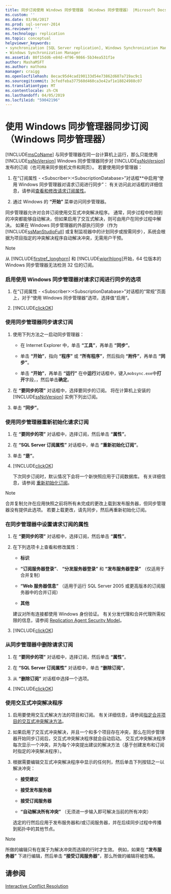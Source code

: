 ```yaml
---
title: 同步订阅使用 Windows 同步管理器 （Windows 同步管理器） |Microsoft Docs
ms.custom: ''
ms.date: 03/06/2017
ms.prod: sql-server-2014
ms.reviewer: ''
ms.technology: replication
ms.topic: conceptual
helpviewer_keywords:
- synchronization [SQL Server replication], Windows Synchronization Manager
- Windows Synchronization Manager
ms.assetid: 80f15dd6-e84d-4f96-9866-5b34ea531f1e
author: MashaMSFT
ms.author: mathoma
manager: craigg
ms.openlocfilehash: 8ecac95d4cad190133d54e73862d607a719ac9c1
ms.sourcegitcommit: 3cfedfeba377560d460ca3e42af1e18824988c07
ms.translationtype: MT
ms.contentlocale: zh-CN
ms.lasthandoff: 04/05/2019
ms.locfileid: "59042196"
---
```

# <a name="synchronize-a-subscription-using-windows-synchronization-manager-windows-synchronization-manager"></a>使用 Windows 同步管理器同步订阅（Windows 同步管理器）
  [!INCLUDE[msCoName](../../includes/msconame-md.md)] 与同步管理器在同一台计算机上运行，那么只能使用 [!INCLUDE[ssNoVersion](../../includes/ssnoversion-md.md)] Windows 同步管理器同步对 [!INCLUDE[ssNoVersion](../../includes/ssnoversion-md.md)] 发布的订阅（也可用来同步脱机文件和网页）。 若要使用同步管理器：  
  
1.  在“订阅属性 - \<Subscriber>:\<SubscriptionDatabase>”对话框**中启用“使用 Windows 同步管理器对请求订阅进行同步”： 有关访问此对话框的详细信息，请参阅[查看和修改请求订阅属性](view-and-modify-pull-subscription-properties.md)。  
  
2.  通过 Windows 的 **“开始”** 菜单访问同步管理器。  
  
 同步管理器允许对合并订阅使用交互式冲突解决程序。 通常，同步过程中检测到的冲突都能够自动解决，但如果启用了交互式解决，则可由用户在同步过程中解决。 如果在 Windows 同步管理器的外部执行同步（作为 [!INCLUDE[ssManStudioFull](../../includes/ssmanstudiofull-md.md)] 或复制监视器中的计划同步或按需同步），系统会根据为项目指定的冲突解决程序自动解决冲突，无需用户干预。  
  
> [!NOTE]  
>  从 [!INCLUDE[firstref_longhorn](../../includes/firstref-longhorn-md.md)] 和 [!INCLUDE[wiprlhlong](../../includes/wiprlhlong-md.md)]开始，64 位版本的 Windows 同步管理器无法检测 32 位的订阅。  
  
### <a name="to-enable-the-synchronization-of-pull-subscriptions-with-windows-synchronization-manager"></a>启用使用 Windows 同步管理器对请求订阅进行同步的选项  
  
1.  在“订阅属性 - \<Subscriber>:\<SubscriptionDatabase>”对话框的“常规”页面上，对于“使用 Windows 同步管理器”选项，选择值“启用”。  
  
2.  [!INCLUDE[clickOK](../../includes/clickok-md.md)]  
  
### <a name="to-synchronize-a-pull-subscription-with-synchronization-manager"></a>使用同步管理器同步请求订阅  
  
1.  使用下列方法之一启动同步管理器：  
  
    -   在 Internet Explorer 中，单击 **“工具”**，再单击 **“同步”**。  
  
    -   单击 **“开始”**，指向 **“程序”** 或 **“所有程序”**，然后指向 **“附件”**，再单击 **“同步”**。  
  
    -   单击 **“开始”**，再单击 **“运行”** 在中**运行**对话框中，键入`mobsync.exe`中**打开**字段，，然后单击**确定**。  
  
2.  在 **“要同步的项”** 对话框中，选择要同步的订阅。 将在计算机上安装的 [!INCLUDE[ssNoVersion](../../includes/ssnoversion-md.md)] 实例下列出订阅。  
  
3.  单击 **“同步”**。  
  
### <a name="to-reinitialize-a-pull-subscription-with-synchronization-manager"></a>使用同步管理器重新初始化请求订阅  
  
1.  在 **“要同步的项”** 对话框中，选择订阅，然后单击 **“属性”**。  
  
2.  在 **“SQL Server 订阅属性”** 对话框中，单击 **“重新初始化订阅”**。  
  
3.  单击 **“是”**。  
  
4.  [!INCLUDE[clickOK](../../includes/clickok-md.md)]  
  
     下次同步订阅时，默认情况下会将一个新快照应用于订阅数据库。 有关详细信息，请参阅 [重新初始化订阅](reinitialize-subscriptions.md)。  
  
> [!NOTE]  
>  合并复制允许在应用快照之前将所有未完成的更改上载到发布服务器，但同步管理器没有提供此选项。 若要上载更改，请先同步，然后再重新初始化订阅。  
  
### <a name="to-set-properties-for-a-pull-subscription-in-synchronization-manager"></a>在同步管理器中设置请求订阅的属性  
  
1.  在 **“要同步的项”** 对话框中，选择订阅，然后单击 **“属性”**。  
  
2.  在下列选项卡上查看和修改属性：  
  
    -   **标识**  
  
    -   **“订阅服务器登录”**、 **“分发服务器登录”** 和 **“发布服务器登录”** （仅适用于合并复制）  
  
    -   **“Web 服务器信息”** （适用于运行 SQL Server 2005 或更高版本的订阅服务器中的合并订阅）  
  
    -   **其他**  
  
     建议对所有连接都使用 Windows 身份验证。 有关分发代理和合并代理所需权限的信息，请参阅 [Replication Agent Security Model](security/replication-agent-security-model.md)。  
  
3.  [!INCLUDE[clickOK](../../includes/clickok-md.md)]  
  
### <a name="to-remove-a-pull-subscription-from-synchronization-manager"></a>从同步管理器中删除请求订阅  
  
1.  在 **“要同步的项”** 对话框中，选择订阅，然后单击 **“属性”**。  
  
2.  在 **“SQL Server 订阅属性”** 对话框中，单击 **“删除订阅”**。  
  
3.  从 **“删除订阅”** 对话框中选择一个选项。  
  
4.  [!INCLUDE[clickOK](../../includes/clickok-md.md)]  
  
### <a name="to-use-the-interactive-resolver"></a>使用交互式冲突解决程序  
  
1.  启用要使用交互式解决方法的项目和订阅。 有关详细信息，请参阅[指定合并项目的交互式冲突解决方法](../../relational-databases/replication/publish/specify-merge-replication-properties.md#interactive-conflict-resolution)。  
  
2.  如果启用了交互式冲突解决，并且一个和多个项目存在冲突，那么在同步管理器开始同步订阅后，交互式冲突解决程序就会自动启动。 交互式冲突解决程序每次显示一个冲突，并为每个冲突提出建议的解决方法（基于创建发布和订阅时指定的冲突解决程序）。  
  
3.  根据需要编辑交互式冲突解决程序中显示的任何列，然后单击下列按钮之一以解决冲突：  
  
    -   **接受建议**  
  
    -   **接受发布服务器**  
  
    -   **接受订阅服务器**  
  
    -   **“自动解决所有冲突”** （无须进一步输入即可解决当前的所有冲突）  
  
     选定的行然后应用于发布服务器和/或订阅服务器，并在后续同步过程中传播到拓扑中的其他节点。  
  
> [!NOTE]  
>  所做的编辑只有在属于为解决冲突而选择的行时才生效。 例如，如果在 **“发布服务器”** 下进行编辑，然后单击 **“接受订阅服务器”**，那么所做的编辑将被忽略。  
  
## <a name="see-also"></a>请参阅  
 [Interactive Conflict Resolution](merge/advanced-merge-replication-conflict-interactive-resolution.md)  
